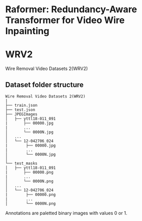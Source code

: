# Raformer: Redundancy-Aware Transformer for Video Wire Inpainting


# WRV2
Wire Removal Video Datasets 2(WRV2)


## Dataset folder structure

```
Wire Removal Video Datasets 2(WRV2)
|
├── train.json
├── test.json
├── JPEGImages
│   ├── yttl18-011_091
|       ├── 00000.jpg
|       ...
│       └── 0000N.jpg
│   ...
│   └── 12-042706_024
|        ├── 00000.jpg
|        ...
│        └── 0000N.jpg
│
└── test_masks
│   ├── yttl18-011_091
|       ├── 00000.png
|       ...
│       └── 0000N.png
│   ...
│   └── 12-042706_024
|        ├── 00000.png
|        ...
│        └── 0000N.png
```

Annotations are paletted binary images with values 0 or 1.

